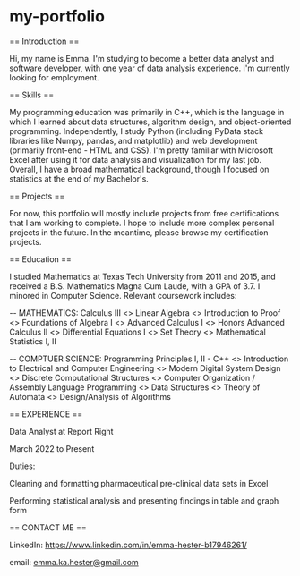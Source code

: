 # my-portfolio

== Introduction ==

Hi, my name is Emma. I'm studying to become a better data analyst and software developer, with one year of data analysis experience. I'm currently looking for employment.

== Skills ==

My programming education was primarily in C++, which is the language in which I learned about data structures, algorithm design, and object-oriented programming. 
Independently, I study Python (including PyData stack libraries like Numpy, pandas, and matplotlib) and web development (primarily front-end - HTML and CSS). 
I'm pretty familiar with Microsoft Excel after using it for data analysis and visualization for my last job.
Overall, I have a broad mathematical background, though I focused on statistics at the end of my Bachelor's.

== Projects ==

For now, this portfolio will mostly include projects from free certifications that I am working to complete. I hope to include more complex personal projects in the
future. In the meantime, please browse my certification projects.

== Education ==

I studied Mathematics at Texas Tech University from 2011 and 2015, and received a B.S. Mathematics Magna Cum Laude, with a GPA of 3.7.
I minored in Computer Science. Relevant coursework includes:

-- MATHEMATICS:
Calculus III <>
Linear Algebra <>
Introduction to Proof <>
Foundations of Algebra I <>
Advanced Calculus I <>
Honors Advanced Calculus II <>
Differential Equations I <>
Set Theory <>
Mathematical Statistics I, II 

-- COMPTUER SCIENCE:
Programming Principles I, II - C++ <>
Introduction to Electrical and Computer Engineering <>
Modern Digital System Design <>
Discrete Computational Structures <>
Computer Organization / Assembly Language Programming <>
Data Structures <>
Theory of Automata <>
Design/Analysis of Algorithms 

== EXPERIENCE ==

Data Analyst at Report Right 

March 2022 to Present 

Duties: 

Cleaning and formatting pharmaceutical pre-clinical data sets in Excel

Performing statistical analysis and presenting findings in table and graph form

== CONTACT ME ==

LinkedIn: https://www.linkedin.com/in/emma-hester-b17946261/

email: emma.ka.hester@gmail.com
